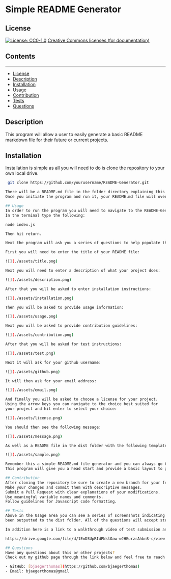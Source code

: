 # Simple README Generator

  ## License
  [![License: CC0-1.0](https://licensebuttons.net/l/zero/1.0/80x15.png)](http://creativecommons.org/publicdomain/zero/1.0/)
  [Creative Commons licenses (for documentation)](http://creativecommons.org/publicdomain/zero/1.0/)

  ## Contents
  ---------
  - [License](#license)
  - [Description](#description)
  - [Installation](#installation)
  - [Usage](#usage)
  - [Contribution](#contribution)
  - [Tests](#tests)
  - [Questions](#questions)

  ## Description
  This program will allow a user to easily generate a basic README markdown file for their future or current projects.

  ## Installation
  Installation is simple as all you will need to do is clone the repository to your own local drive.

  ```bash
   git clone https://github.com/yourusername/README-Generator.git

  There will be a README.md file in the folder directory explaining this project as well as an additional README.md sample file in the dist folder.
  Once you initiate the program and run it, your README.md file will overwrite the sample file in the dist folder.

  ## Usage
  In order to run the program you will need to navigate to the README-Generator project directory.
  In the terminal type the following: 
  
  node index.js

  Then hit return.

  Next the program will ask you a series of questions to help populate the different areas of your README file with pertinent information. Hit return after each entry.

  First you will need to enter the title of your README file:

  ![](./assets/title.png)

  Next you will need to enter a description of what your project does:

  ![](./assets/description.png)

  After that you will be asked to enter installation instructions:

  ![](./assets/installation.png)

  Then you will be asked to provide usage information:

  ![](./assets/usage.png)

  Next you will be asked to provide contribution guidelines:

  ![](./assets/contribution.png)

  After that you will be asked for test instructions:

  ![](./assets/test.png)

  Next it will ask for your github username:

  ![](./assets/github.png)

  It will then ask for your email address:

  ![](./assets/email.png)

  And finally you will be asked to choose a license for your project.
  Using the arrow keys you can navigate to the choice best suited for
  your project and hit enter to select your choice:

  ![](./assets/license.png)

  You should then see the following message:

  ![](./assets/message.png)

  As well as a README file in the dist folder with the following template look:

  ![](./assets/sample.png)

  Remember this a simple README.md file generator and you can always go back and fine tune it to meet your needs once it is created.
  This program will give you a head start and provide a basic layout to get you started and save some time on your project.

  ## Contribution
  After cloning the repository be sure to create a new branch for your feature or fix.
  Make your changes and commit them with descriptive messages.
  Submit a Pull Request with clear explanations of your modifications.
  Use meaningful variable names and comments.
  Follow guidelines for Javascript code formatting.

  ## Tests
  Above in the Usage area you can see a series of screenshots indicating sample test entries as well as a sample README file which has
  been outputted to the dist folder. All of the questions will accept string value entries except for the last one which asks you to choose a liicense form a series of choices.

  In addition here is a link to a walkthrough video of test submission answers being entered:

  https://drive.google.com/file/d/1EmDSUpRIdPNslOaw-wJHEurzrAhbnS-c/view

  ## Questions
  Have any questions about this or other projects?
  Check out my github page through the link below and feel free to reach out via the provided email address.

  - GitHub: [bjaegerthomas](https://github.com/bjaegerthomas)
  - Email: bjaegerthomas@gmail